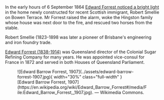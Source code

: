 In the early hours of 6 September 1864 [Edward Forrest noticed a bright light](https://trove.nla.gov.au/newspaper/article/1261617) in the home newly constructed for recent Scottish immigrant, Robert Smellie on Bowen Terrace. Mr Forrest raised the alarm, woke the Hingston family whose house was next door to the fire, and rescued two horses from the stable.

Robert Smellie (1823-1898 was later a pioneer of Brisbane's engineering and iron foundry trade. 

[Edward Forrest (1838-1914)](https://adb.anu.edu.au/biography/forrest-edward-barrow-6209) was Queensland director of the Colonial Sugar Refining Company for many years. He was appointed vice-consul for France in 1872 and served in both Houses of Queensland Parliament.

<figure markdown>
  ![Edward Barrow Forrest, 1907](../assets/edward-barrow-forrest-1907.jpg){ width="30%" class="full-width" }
  <figcaption markdown>[Edward Barrow Forrest, 1907](https://en.wikipedia.org/wiki/Edward_Barrow_Forrest#/media/File:Edward_Barrow_Forrest,_1907.jpg). — Wikimedia Commons.</figcaption>
</figure>